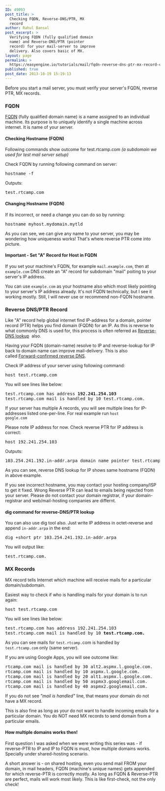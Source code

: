 ```yaml
---
ID: 49093
post_title: >
  Checking FQDN, Reverse-DNS/PTR, MX
  record
author: Rahul Bansal
post_excerpt: >
  Verifying FQDN (fully qualified domain
  name) and Reverse-DNS/PTR (pointer
  record) for your mail-server to improve
  delivery. Also covers basic of MX.
layout: page
permalink: >
  https://easyengine.io/tutorials/mail/fqdn-reverse-dns-ptr-mx-record-checks/
published: true
post_date: 2013-10-19 15:19:13
---
```

Before you start a mail server, you must verify your server's FQDN, reverse PTR, MX records.
<h3>FQDN</h3>
<a href="http://en.wikipedia.org/wiki/Fully_qualified_domain_name">FQDN</a> (fully qualified domain name) is a name assigned to an individual machine. Its purpose is to uniquely identify a single machine across internet. It is name of your server.
<h4>Checking Hostname (FQDN)</h4>
Following commands show outcome for test.rtcamp.com <em>(a subdomain we used for test mail server setup)</em>

Check FQDN by running following command on server:
<pre>hostname -f</pre>
Outputs:
<pre>test.rtcamp.com</pre>
<h4>Changing Hostname (FQDN)</h4>
If its incorrect, or need a change you can do so by running:
<pre class="no-highlight">hostname myhost.mydomain.mytld</pre>
As you can see, we can give any name to your server, you may be wondering how uniqueness works! That's where reverse PTR come into picture.
<h4>Important - Set "A" Record for Host in FQDN</h4>
If you set your machine's FQDN, for example <code>mail.example.com</code>, then at <code>example.com</code> DNS create an "A" record for subdomain "mail" poiting to your server's IP address.

You can use <code>example.com</code> as your hostname also which most likely pointing to your server's IP address already. It's not FQDN technically, but I see it working mostly. Still, I will never use or recommend non-FQDN hostname.
<h3>Reverse DNS/PTR Record</h3>
Like "A" record help global internet find IP-address for a domain, pointer record (PTR) helps you find domain (FQDN) for an IP. As this is reverse to what commonly DNS is used for, this process is often referred as <a href="http://en.wikipedia.org/wiki/Reverse_DNS_lookup">Reverse-DNS lookup</a>  also.

Having your FQDN (domain-name) resolve to IP and reverse-lookup for IP back to domain name can improve mail-delivery. This is also called <a href="http://en.wikipedia.org/wiki/Forward_Confirmed_reverse_DNS">Forward-confirmed reverse DNS</a>.

Check IP address of your server using following command:
<pre>host test.rtcamp.com</pre>
You will see lines like below:
<pre>test.rtcamp.com has address <strong>192.241.254.103</strong>
test.rtcamp.com mail is handled by 10 test.rtcamp.com.</pre>
If your server has multiple A records, you will see multiple lines for IP-addresses listed one-per-line. For real example run <code>host google.com</code>

Please note IP address for now. Check reverse PTR for IP address is correct:
<pre>host 192.241.254.103</pre>
Outputs:
<pre>103.254.241.192.in-addr.arpa domain name pointer test.rtcamp.com.</pre>
As you can see, reverse DNS lookup for IP shows same hostname (FQDN) in above example.

If you see incorrect hostname, you may contact your hosting company/ISP to get it fixed. Wrong Reverse PTR can lead to emails being rejected from your server. Please do not contact your domain registrar, if your domain-registrar and web/mail-hosting companies are differnt.
<h4>dig command for reverse-DNS/PTR lookup</h4>
You can also use dig tool also. Just write IP address in octet-reverse and append <code>in-addr.arpa</code> in the end:
<pre class="no-highlight">dig +short ptr 103.254.241.192.in-addr.arpa</pre>
You will output like:
<pre class="no-highlight">test.rtcamp.com.</pre>
<h3>MX Records</h3>
MX record tells Internet which machine will receive mails for a particular domain/subdomain.

Easiest way to check if who is handling mails for your domain is to run again:
<pre>host test.rtcamp.com</pre>
You will see lines like below:
<pre>test.rtcamp.com has address 192.241.254.103
test.rtcamp.com mail is handled by 10 <strong>test.rtcamp.com.</strong></pre>
As you can see mails for <code>test.rtcamp.</code>com is handled by <code>test.rtcamp.com</code> only (same server).

If you are using Google Apps, you will see outcome like:
<pre class="no-highlight">rtcamp.com mail is handled by 30 alt2.aspmx.l.google.com.
rtcamp.com mail is handled by 10 aspmx.l.google.com.
rtcamp.com mail is handled by 20 alt1.aspmx.l.google.com.
rtcamp.com mail is handled by 50 aspmx3.googlemail.com.
rtcamp.com mail is handled by 40 aspmx2.googlemail.com.</pre>
If you do not see <em>"mail is handled"</em> line, that means your domain do not have a MX record.

This is also fine as long as your do not want to handle incoming emails for a particular domain. You do NOT need MX records to send domain from a particular emails.
<h4>How multiple domains works then!</h4>
First question I was asked when we were writing this series was - if reverse-PTR to IP and IP to FQDN is must, how multiple domains works. Specially under shared-hosting scenario.

A short answer is - on shared hosting, even you send mail FROM your domain, in mail headers, FQDN (machine's unique names) gets appended for which reverse-PTR is correctly mostly. As long as FQDN &amp; Reverse-PTR are perfect, mails will work most likely. This is like first-check, not the only check!